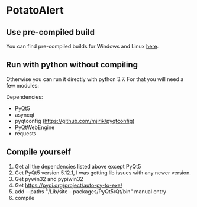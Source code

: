 # PotatoAlert

## Use pre-compiled build
You can find pre-compiled builds for Windows and Linux [here](https://github.com/razaqq/PotatoAlert/releases).


## Run with python without compiling
Otherwise you can run it directly with python 3.7.
For that you will need a few modules:

Dependencies:
- PyQt5
- asyncqt
- pyqtconfig (https://github.com/mjirik/pyqtconfig)
- PyQtWebEngine
- requests

## Compile yourself
1. Get all the dependencies listed above except PyQt5
2. Get PyQt5 version 5.12.1, I was getting lib issues with any newer version.
3. Get pywin32 and pypiwin32
4. Get https://pypi.org/project/auto-py-to-exe/
5. add --paths "<pythoninstall>/Lib/site - packages/PyQt5/Qt/bin" manual entry
6. compile